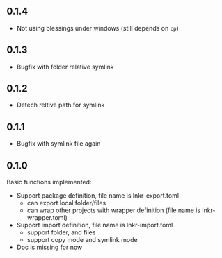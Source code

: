 0.1.4
-----

- Not using blessings under windows (still depends on `cp`)

0.1.3
-----

- Bugfix with folder relative symlink

0.1.2
-----

- Detech reltive path for symlink

0.1.1
-----

- Bugfix with symlink file again

0.1.0
-----
Basic functions implemented:
- Support package definition, file name is lnkr-export.toml
  - can export local folder/files
  - can wrap other projects with wrapper definition (file name is lnkr-wrapper.toml)
- Support import definition, file name is lnkr-import.toml
  - support folder, and files
  - support copy mode and symlink mode
- Doc is missing for now

